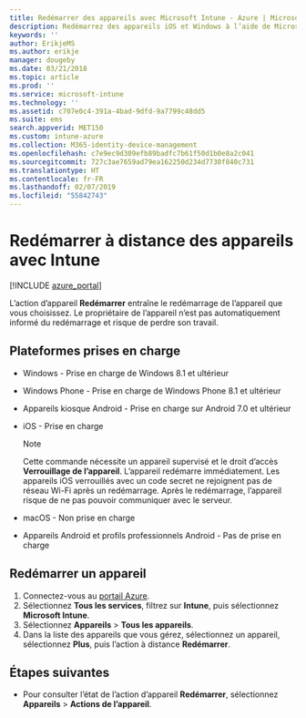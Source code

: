 ```yaml
---
title: Redémarrer des appareils avec Microsoft Intune - Azure | Microsoft Docs
description: Redémarrez des appareils iOS et Windows à l’aide de Microsoft Intune dans le portail Azure à l’aide de l’action de redémarrage à distance.
keywords: ''
author: ErikjeMS
ms.author: erikje
manager: dougeby
ms.date: 03/21/2018
ms.topic: article
ms.prod: ''
ms.service: microsoft-intune
ms.technology: ''
ms.assetid: c707e0c4-391a-4bad-9dfd-9a7799c48dd5
ms.suite: ems
search.appverid: MET150
ms.custom: intune-azure
ms.collection: M365-identity-device-management
ms.openlocfilehash: c7e9ec9d309efb89badfc7b61f50d1b0e8a2c041
ms.sourcegitcommit: 727c3ae7659ad79ea162250d234d7730f840c731
ms.translationtype: HT
ms.contentlocale: fr-FR
ms.lasthandoff: 02/07/2019
ms.locfileid: "55842743"
---
```

# <a name="remotely-restart-devices-with-intune"></a>Redémarrer à distance des appareils avec Intune


[!INCLUDE [azure_portal](./includes/azure_portal.md)]

L’action d’appareil **Redémarrer** entraîne le redémarrage de l’appareil que vous choisissez. Le propriétaire de l’appareil n’est pas automatiquement informé du redémarrage et risque de perdre son travail.

## <a name="supported-platforms"></a>Plateformes prises en charge

- Windows - Prise en charge de Windows 8.1 et ultérieur
- Windows Phone - Prise en charge de Windows Phone 8.1 et ultérieur
- Appareils kiosque Android - Prise en charge sur Android 7.0 et ultérieur
- iOS - Prise en charge

    > [!Note]  
    > Cette commande nécessite un appareil supervisé et le droit d’accès **Verrouillage de l’appareil**. L’appareil redémarre immédiatement. Les appareils iOS verrouillés avec un code secret ne rejoignent pas de réseau Wi-Fi après un redémarrage. Après le redémarrage, l’appareil risque de ne pas pouvoir communiquer avec le serveur.
- macOS - Non prise en charge
- Appareils Android et profils professionnels Android - Pas de prise en charge

## <a name="restart-a-device"></a>Redémarrer un appareil

1. Connectez-vous au [portail Azure](https://portal.azure.com).
2. Sélectionnez **Tous les services**, filtrez sur **Intune**, puis sélectionnez **Microsoft Intune**.
3. Sélectionnez **Appareils** > **Tous les appareils**.
4. Dans la liste des appareils que vous gérez, sélectionnez un appareil, sélectionnez **Plus**, puis l’action à distance **Redémarrer**.

## <a name="next-steps"></a>Étapes suivantes

- Pour consulter l’état de l’action d’appareil **Redémarrer**, sélectionnez **Appareils** > **Actions de l’appareil**.
